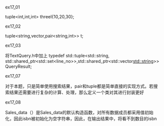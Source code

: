 ex17_01

tuple<int,int,int> threeI{10,20,30};

ex17_02

tuple<string,vector<string>,pair<string,int>> t;
  
ex17_03

将TextQuery.h中加上
typedef std::tuple<std::string, std::shared_ptr<std::set<line_no>>,std::shared_ptr<std::vector<std::string>>> QueryResult; 

ex17_07

对于本题，只是简单使用搜索结果，pair和tuple都是简单直接的实现方式。若搜索结果还需要进行复杂的计算、处理，那么定义一个类对其进行封装更好

ex17_08

Sales_data（）是Sales_data的默认构造函数，对所有数据成员都采用值初始化，因此isbn被初始化为空字符串，因此，在输出结果中，将看不到数目的isbn
